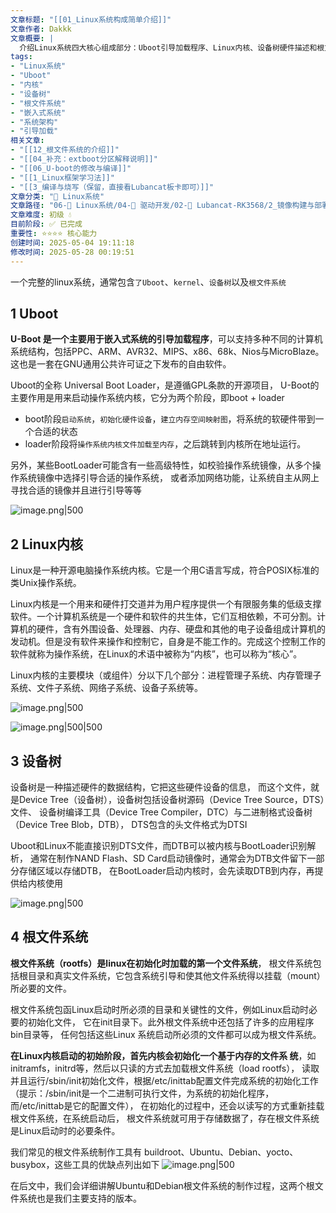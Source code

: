 ```yaml
---
文章标题: "[[01_Linux系统构成简单介绍]]" 
文章作者: Dakkk
文章概要: |
  介绍Linux系统四大核心组成部分：Uboot引导加载程序、Linux内核、设备树硬件描述和根文件系统，详细说明各组件功能作用和相互关系
tags:
- "Linux系统"
- "Uboot"
- "内核"
- "设备树"
- "根文件系统"
- "嵌入式系统"
- "系统架构"
- "引导加载"
相关文章:
- "[[12_根文件系统的介绍]]"
- "[[04_补充：extboot分区解释说明]]"
- "[[06_U-boot的修改与编译]]"
- "[[1_Linux框架学习法]]"
- "[[3_编译与烧写（保留，直接看Lubancat板卡即可）]]"
文章分类: "🐧 Linux系统"
文章路径: "06-🐧 Linux系统/04-🔌 驱动开发/02-💾 Lubancat-RK3568/2_镜像构建与部署/01_Linux系统构成简单介绍.md"
文章难度: 初级 💧
目前阶段: ✅ 已完成
重要性: ⭐⭐⭐⭐ 核心能力
创建时间: 2025-05-04 19:11:18
修改时间: 2025-05-28 00:19:51
---
```



一个完整的linux系统，通常包含`了Uboot`、`kernel`、`设备树`以及`根文件系统`
## 1 Uboot

**U-Boot 是一个主要用于嵌入式系统的引导加载程序**，可以支持多种不同的计算机系统结构，包括PPC、ARM、AVR32、MIPS、x86、68k、Nios与MicroBlaze。 这也是一套在GNU通用公共许可证之下发布的自由软件。

Uboot的全称 Universal Boot Loader，是遵循GPL条款的开源项目， U-Boot的主要作用是用来启动操作系统内核，它分为两个阶段，即boot + loader
- boot阶段`启动系统`，`初始化硬件设备`，`建立内存空间映射图`，将系统的软硬件带到一个合适的状态
- loader阶段将`操作系统内核文件加载至内存`，之后跳转到内核所在地址运行。

另外，某些BootLoader可能含有一些高级特性，如校验操作系统镜像，从多个操作系统镜像中选择引导合适的操作系统， 或者添加网络功能，让系统自主从网上寻找合适的镜像并且进行引导等等

![image.png|500](https://my-obsidian-image.oss-cn-guangzhou.aliyuncs.com/2025/05/aae0ba550cffc50cd7a16aa53f1db843.png)

## 2 Linux内核

Linux是一种开源电脑操作系统内核。它是一个用C语言写成，符合POSIX标准的类Unix操作系统。 

Linux内核是一个用来和硬件打交道并为用户程序提供一个有限服务集的低级支撑软件。一个计算机系统是一个硬件和软件的共生体，它们互相依赖，不可分割。计算机的硬件，含有外围设备、处理器、内存、硬盘和其他的电子设备组成计算机的发动机。但是没有软件来操作和控制它，自身是不能工作的。完成这个控制工作的软件就称为操作系统，在Linux的术语中被称为“内核”，也可以称为“核心”。

Linux内核的主要模块（或组件）分以下几个部分：进程管理子系统、内存管理子系统、文件子系统、网络子系统、设备子系统等。

![image.png|500](https://my-obsidian-image.oss-cn-guangzhou.aliyuncs.com/2025/05/57933f2a84bb964befc6ed225c0bb119.png)

![image.png|500|500](https://my-obsidian-image.oss-cn-guangzhou.aliyuncs.com/2025/05/8785b85a99b4d1c1b7121049bf54476e.png)
## 3 设备树

设备树是一种描述硬件的数据结构，它把这些硬件设备的信息， 而这个文件，就是Device Tree（设备树），设备树包括设备树源码（Device Tree Source，DTS）文件、 设备树编译工具（Device Tree Compiler，DTC）与二进制格式设备树（Device Tree Blob，DTB）， DTS包含的头文件格式为DTSI

Uboot和Linux不能直接识别DTS文件，而DTB可以被内核与BootLoader识别解析， 通常在制作NAND Flash、SD Card启动镜像时，通常会为DTB文件留下一部分存储区域以存储DTB， 在BootLoader启动内核时，会先读取DTB到内存，再提供给内核使用

![image.png|500](https://my-obsidian-image.oss-cn-guangzhou.aliyuncs.com/2025/05/a51fe4f1e82514c60fb1ea9cc229bf70.png)
## 4 根文件系统

**根文件系统（rootfs）是linux在初始化时加载的第一个文件系统**， 根文件系统包括根目录和真实文件系统，它包含系统引导和使其他文件系统得以挂载（mount）所必要的文件。 

根文件系统包函Linux启动时所必须的目录和关键性的文件，例如Linux启动时必要的初始化文件， 它在init目录下。此外根文件系统中还包括了许多的应用程序bin目录等， 任何包括这些Linux 系统启动所必须的文件都可以成为根文件系统。

**在Linux内核启动的初始阶段，首先内核会初始化一个基于内存的文件系 统**，如initramfs，initrd等，然后以只读的方式去加载根文件系统（load rootfs）， 读取并且运行/sbin/init初始化文件，根据/etc/inittab配置文件完成系统的初始化工作 （提示：/sbin/init是一个二进制可执行文件，为系统的初始化程序，而/etc/inittab是它的配置文件）， 在初始化的过程中，还会以读写的方式重新挂载根文件系统，在系统启动后， 根文件系统就可用于存储数据了，存在根文件系统是Linux启动时的必要条件。

我们常见的根文件系统制作工具有 buildroot、Ubuntu、Debian、yocto、busybox，这些工具的优缺点列出如下
![image.png|500](https://my-obsidian-image.oss-cn-guangzhou.aliyuncs.com/2025/05/0ecfcef329c61e8e5bc6b3bbb3338de2.png)

在后文中，我们会详细讲解Ubuntu和Debian根文件系统的制作过程，这两个根文件系统也是我们主要支持的版本。